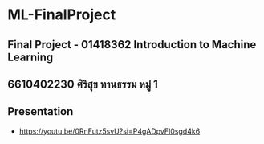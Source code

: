 # ML-FinalProject

## Final Project - 01418362 Introduction to Machine Learning

## 6610402230 ศิริสุข ทานธรรม หมู่ 1

## Presentation

- https://youtu.be/0RnFutz5svU?si=P4gADpvFI0sgd4k6
